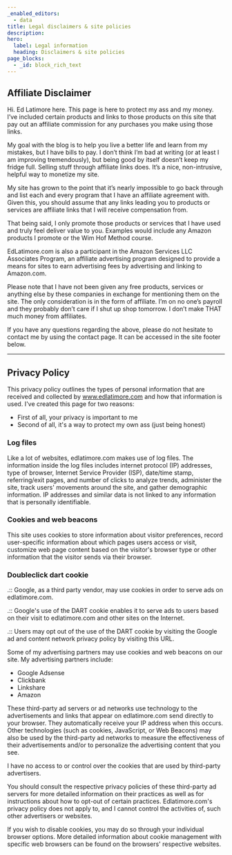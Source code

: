 ```yaml
---
_enabled_editors:
  - data
title: Legal disclaimers & site policies
description:
hero:
  label: Legal information
  heading: Disclaimers & site policies
page_blocks:
  - _id: block_rich_text
---
```


## Affiliate Disclaimer

Hi. Ed Latimore here. This page is here to protect my ass and my money. I’ve included certain products and links to those products on this site that pay out an affiliate commission for any purchases you make using those links.

My goal with the blog is to help you live a better life and learn from my mistakes, but I have bills to pay. I don’t think I’m bad at writing (or at least I am improving tremendously), but being good by itself doesn’t keep my fridge full. Selling stuff through affiliate links does. It’s a nice, non-intrusive, helpful way to monetize my site.

My site has grown to the point that it’s nearly impossible to go back through and list each and every program that I have an affiliate agreement with. Given this, you should assume that any links leading you to products or services are affiliate links that I will receive compensation from.

That being said, I only promote those products or services that I have used and truly feel deliver value to you. Examples would include any Amazon products I promote or the Wim Hof Method course.

EdLatimore.com is also a participant in the Amazon Services LLC Associates Program, an affiliate advertising program designed to provide a means for sites to earn advertising fees by advertising and linking to Amazon.com.

Please note that I have not been given any free products, services or anything else by these companies in exchange for mentioning them on the site. The only consideration is in the form of affiliate. I’m on no one’s payroll and they probably don’t care if I shut up shop tomorrow. I don’t make THAT much money from affiliates.

If you have any questions regarding the above, please do not hesitate to contact me by using the contact page. It can be accessed in the site footer below.

---

## Privacy Policy

This privacy policy outlines the types of personal information that are received and collected by www.edlatimore.com and how that information is used. I've created this page for two reasons:

* First of all, your privacy is important to me
* Second of all, it's a way to protect my own ass (just being honest)

### Log files

Like a lot of websites, edlatimore.com makes use of log files. The information inside the log files includes internet protocol (IP) addresses, type of browser, Internet Service Provider (ISP), date/time stamp, referring/exit pages, and number of clicks to analyze trends, administer the site, track users' movements around the site, and gather demographic information. IP addresses and similar data is not linked to any information that is personally identifiable.

### Cookies and web beacons

This site uses cookies to store information about visitor preferences, record user-specific information about which pages users access or visit, customize web page content based on the visitor's browser type or other information that the visitor sends via their browser.

### Doubleclick dart cookie

.:: Google, as a third party vendor, may use cookies in order to serve ads on edlatimore.com.

.:: Google's use of the DART cookie enables it to serve ads to users based on their visit to edlatimore.com and other sites on the Internet.

.:: Users may opt out of the use of the DART cookie by visiting the Google ad and content network privacy policy by visiting this URL.

Some of my advertising partners may use cookies and web beacons on our site. My advertising partners include:

* Google Adsense
* Clickbank
* Linkshare
* Amazon

These third-party ad servers or ad networks use technology to the advertisements and links that appear on edlatimore.com send directly to your browser. They automatically receive your IP address when this occurs. Other technologies (such as cookies, JavaScript, or Web Beacons) may also be used by the third-party ad networks to measure the effectiveness of their advertisements and/or to personalize the advertising content that you see.

I have no access to or control over the cookies that are used by third-party advertisers.

You should consult the respective privacy policies of these third-party ad servers for more detailed information on their practices as well as for instructions about how to opt-out of certain practices. Edlatimore.com's privacy policy does not apply to, and I cannot control the activities of, such other advertisers or websites.

If you wish to disable cookies, you may do so through your individual browser options. More detailed information about cookie management with specific web browsers can be found on the browsers' respective websites.